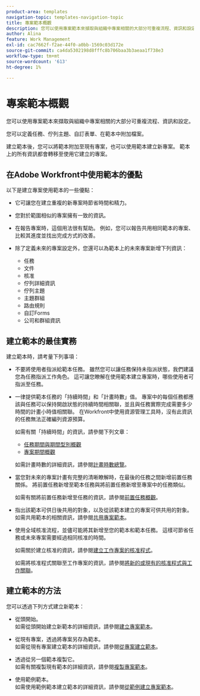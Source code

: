 ```yaml
---
product-area: templates
navigation-topic: templates-navigation-topic
title: 專案範本概觀
description: 您可以使用專案範本來擷取與組織中專案相關的大部分可重複流程、資訊和設定。
author: Alina
feature: Work Management
exl-id: cac7662f-f2ae-44f0-a0bb-1569c03d172e
source-git-commit: ca4da5302198d8fffc8b706baa3b3aeaa1f738e3
workflow-type: tm+mt
source-wordcount: '613'
ht-degree: 1%

---
```


# 專案範本概觀

<!-- Audited: 12/2023 -->

您可以使用專案範本來擷取與組織中專案相關的大部分可重複流程、資訊和設定。

您可以定義任務、佇列主題、自訂表單、在範本中附加檔案。

建立範本後，您可以將範本附加至現有專案，也可以使用範本建立新專案。 範本上的所有資訊都會轉移至使用它建立的專案。

## 在Adobe Workfront中使用範本的優點

以下是建立專案使用範本的一些優點：

* 它可讓您在建立重複的新專案時節省時間和精力。
* 您對於範圍相似的專案擁有一致的資訊。
* 在報告專案時，這個用法很有幫助。 例如，您可以報告共用相同範本的專案、比較其進度並找出完成方式的改善。
* 除了定義未來的專案設定外，您還可以為範本上的未來專案新增下列資訊：

   * 任務
   * 文件
   * 核准
   * 佇列詳細資訊
   * 佇列主題
   * 主題群組
   * 路由規則
   * 自訂Forms
   * 公司和群組資訊

## 建立範本的最佳實務

<!--
<p data-mc-conditions="QuicksilverOrClassic.Draft mode">(NOTE:this is not an extensive list, but we are updating it as we go.)</p>
-->

建立範本時，請考量下列事項：

* 不要將使用者指派給範本任務。 雖然您可以讓任務保持未指派狀態，我們建議您為任務指派工作角色。 這可讓您瞭解在使用範本建立專案時，哪些使用者可指派至任務。
* 一律提供範本任務的「持續時間」和「計畫時數」值。 專案中的每個任務都應該與任務可以保持開啟狀態的持續時間相關聯，並且與任務實際完成需要多少時間的計畫小時值相關聯。 在Workfront中使用資源管理工具時，沒有此資訊的任務無法正確編列資源預算。

  如需有關「持續時間」的資訊，請參閱下列文章：

   * [任務期間與期間型別概觀](../../../manage-work/tasks/taskdurtn/task-duration-and-duration-type.md)
   * [專案期間概觀](../../../manage-work/projects/planning-a-project/project-duration.md)

  如需計畫時數的詳細資訊，請參閱[計畫時數總覽](../../../manage-work/tasks/task-information/planned-hours.md)。

* 當您對未來的專案計畫有完整的清晰瞭解時，在最後的任務之間新增前置任務關係。 將前置任務新增至範本任務與將前置任務新增至專案中的任務類似。

  如需有關將前置任務新增至任務的資訊，請參閱[前置任務概觀](../../../manage-work/tasks/use-prdcssrs/predecessors-overview.md)。

* 指出該範本可供日後共用的對象，以及從該範本建立的專案可供共用的對象。 如需共用範本的相關資訊，請參閱[共用專案範本](../../../manage-work/projects/create-and-manage-templates/share-project-template.md)。
* 使用全域核准流程，並儘可能將其新增至您的範本和範本任務。 這樣可節省任務或未來專案需要經過相同核准的時間。

  如需關於建立核准的資訊，請參閱[建立工作專案的核准程式](../../../administration-and-setup/customize-workfront/configure-approval-milestone-processes/create-approval-processes.md)。

  如需將核准程式關聯至工作專案的資訊，請參閱[將新的或現有的核准程式與工作關聯](../../../review-and-approve-work/manage-approvals/associate-approval-with-work.md)。

## 建立範本的方法

您可以透過下列方式建立新範本：

* 從頭開始。\
  如需從頭開始建立新範本的詳細資訊，請參閱[建立專案範本](../../../manage-work/projects/create-and-manage-templates/create-template.md)。

* 從現有專案，透過將專案另存為範本。\
  如需從現有專案建立範本的詳細資訊，請參閱[從專案建立範本](../../../manage-work/projects/create-and-manage-templates/create-template-from-project.md)。

* 透過從另一個範本複製它。\
  如需有關複製現有範本的詳細資訊，請參閱[複製專案範本](../../../manage-work/projects/create-and-manage-templates/copy-template.md)。

* 使用範例範本。\
  如需使用範例範本建立範本的詳細資訊，請參閱[從範例建立專案範本](../../../manage-work/projects/create-and-manage-templates/create-templates-from-examples.md)。
